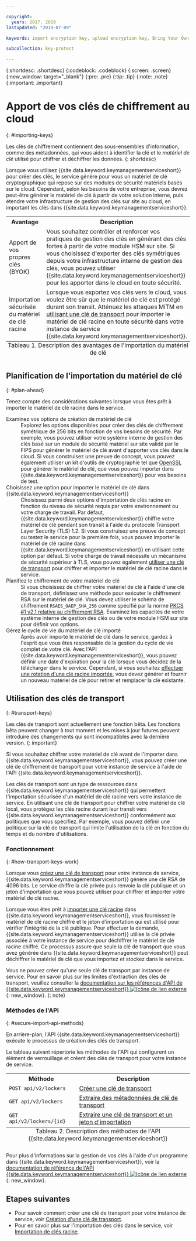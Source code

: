 ```yaml
---

copyright:
  years: 2017, 2019
lastupdated: "2019-07-09"

keywords: import encryption key, upload encryption key, Bring Your Own Key, BYOK, secure import, transport encryption key 

subcollection: key-protect

---
```


{:shortdesc: .shortdesc}
{:codeblock: .codeblock}
{:screen: .screen}
{:new_window: target="_blank"}
{:pre: .pre}
{:tip: .tip}
{:note: .note}
{:important: .important}

# Apport de vos clés de chiffrement au cloud
{: #importing-keys}

Les clés de chiffrement contiennent des sous-ensembles d'information, comme des métadonnées, qui vous aident à identifier la clé et le _matériel de clé_ utilisé pour chiffrer et déchiffrer les données.
{: shortdesc}

Lorsque vous utilisez {{site.data.keyword.keymanagementserviceshort}} pour créer des clés, le service génère pour vous un matériel de clé cryptographique qui repose sur des modules de sécurité matériels basés sur le cloud. Cependant, selon les besoins de votre entreprise, vous devrez peut-être générer le matériel de clé à partir de votre solution interne, puis étendre votre infrastructure de gestion des clés sur site au cloud, en important les clés dans {{site.data.keyword.keymanagementserviceshort}}.

<table>
  <th>Avantage</th>
  <th>Description</th>
  <tr>
    <td>Apport de vos propres clés (BYOK) </td>
    <td>Vous souhaitez contrôler et renforcer vos pratiques de gestion des clés en générant des clés fortes à partir de votre module HSM sur site. Si vous choisissez d'exporter des clés symétriques depuis votre infrastructure interne de gestion des clés, vous pouvez utiliser {{site.data.keyword.keymanagementserviceshort}} pour les apporter dans le cloud en toute sécurité.</td>
  </tr>
  <tr>
    <td>Importation sécurisée du matériel de clé racine</td>
    <td>Lorsque vous exportez vos clés vers le cloud, vous voulez être sûr que le matériel de clé est protégé durant son transit. Atténuez les attaques MiTM en <a href="#transport-keys">utilisant une clé de transport</a> pour importer le matériel de clé racine en toute sécurité dans votre instance de service {{site.data.keyword.keymanagementserviceshort}}.</td>
  </tr>
  <caption style="caption-side:bottom;">Tableau 1. Description des avantages de l'importation du matériel de clé</caption>
</table>


## Planification de l'importation du matériel de clé
{: #plan-ahead}

Tenez compte des considérations suivantes lorsque vous êtes prêt à importer le matériel de clé racine dans le service.

<dl>
  <dt>Examinez vos options de création de matériel de clé</dt>
    <dd>Explorez les options disponibles pour créer des clés de chiffrement symétrique de 256 bits en fonction de vos besoins de sécurité. Par exemple, vous pouvez utiliser votre système interne de gestion des clés basé sur un module de sécurité matériel sur site validé par le FIPS pour générer le matériel de clé avant d'apporter vos clés dans le cloud. Si vous construisez une preuve de concept, vous pouvez également utiliser un kit d'outils de cryptographie tel que <a href="https://www.openssl.org/" target="_blank">OpenSSL</a> pour générer le matériel de clé, que vous pouvez importer dans {{site.data.keyword.keymanagementserviceshort}} pour vos besoins de test.</dd>
  <dt>Choisissez une option pour importer le matériel de clé dans {{site.data.keyword.keymanagementserviceshort}}</dt>
    <dd>Choisissez parmi deux options d'importation de clés racine en fonction du niveau de sécurité requis par votre environnement ou votre charge de travail. Par défaut, {{site.data.keyword.keymanagementserviceshort}} chiffre votre matériel de clé pendant son transit à l'aide du protocole Transport Layer Security (TLS) 1.2. Si vous construisez une preuve de concept ou testez le service pour la première fois, vous pouvez importer le matériel de clé racine dans {{site.data.keyword.keymanagementserviceshort}} en utilisant cette option par défaut. Si votre charge de travail nécessite un mécanisme de sécurité supérieur à TLS, vous pouvez également <a href="#transport-keys">utiliser une clé de transport</a> pour chiffrer et importer le matériel de clé racine dans le service.</dd>
  <dt>Planifiez le chiffrement de votre matériel de clé</dt>
    <dd>Si vous choisissez de chiffrer votre matériel de clé à l'aide d'une clé de transport, définissez une méthode pour exécuter le chiffrement RSA sur le matériel de clé. Vous devez utiliser le schéma de chiffrement <code>RSAES_OAEP_SHA_256</code> comme spécifié par la norme <a href="https://tools.ietf.org/html/rfc3447" target="_blank">PKCS #1 v2.1 relative au chiffrement RSA</a>. Examinez les capacités de votre système interne de gestion des clés ou de votre module HSM sur site pour définir vos options.</dd>
  <dt>Gérez le cycle de vie du matériel de clé importé</dt>
    <dd>Après avoir importé le matériel de clé dans le service, gardez à l'esprit que vous êtes responsable de la gestion du cycle de vie complet de votre clé. Avec l'API {{site.data.keyword.keymanagementserviceshort}}, vous pouvez définir une date d'expiration pour la clé lorsque vous décidez de la télécharger dans le service. Cependant, si vous souhaitez <a href="/docs/services/key-protect?topic=key-protect-rotate-keys">effectuer une rotation d'une clé racine importée</a>, vous devez générer et fournir un nouveau matériel de clé pour retirer et remplacer la clé existante. </dd>
</dl>

## Utilisation des clés de transport
{: #transport-keys}

Les clés de transport sont actuellement une fonction bêta. Les fonctions bêta peuvent changer à tout moment et les mises à jour futures peuvent introduire des changements qui sont incompatibles avec la dernière version.
{: important}

Si vous souhaitez chiffrer votre matériel de clé avant de l'importer dans {{site.data.keyword.keymanagementserviceshort}}, vous pouvez créer une clé de chiffrement de transport pour votre instance de service à l'aide de l'API {{site.data.keyword.keymanagementserviceshort}}. 

Les clés de transport sont un type de ressources dans {{site.data.keyword.keymanagementserviceshort}} qui permettent l'importation sécurisée d'un matériel de clé racine vers votre instance de service. En utilisant une clé de transport pour chiffrer votre matériel de clé local, vous protégez les clés racine durant leur transit vers {{site.data.keyword.keymanagementserviceshort}} conformément aux politiques que vous spécifiez. Par exemple, vous pouvez définir une politique sur la clé de transport qui limite l'utilisation de la clé en fonction du temps et du nombre d'utilisations.

### Fonctionnement
{: #how-transport-keys-work}

Lorsque vous [créez une clé de transport](/docs/services/key-protect?topic=key-protect-create-transport-keys) pour votre instance de service, {{site.data.keyword.keymanagementserviceshort}} génère une clé RSA de 4096 bits. Le service chiffre la clé privée puis renvoie la clé publique et un jeton d'importation que vous pouvez utiliser pour chiffrer et importer votre matériel de clé racine. 

Lorsque vous êtes prêt à [importer une clé racine](/docs/services/key-protect?topic=key-protect-import-root-keys#import-root-key-api) dans {{site.data.keyword.keymanagementserviceshort}}, vous fournissez le matériel de clé racine chiffré et le jeton d'importation qui est utilisé pour vérifier l'intégrité de la clé publique. Pour effectuer la demande, {{site.data.keyword.keymanagementserviceshort}} utilise la clé privée associée à votre instance de service pour déchiffrer le matériel de clé racine chiffré. Ce processus assure que seule la clé de transport que vous avez générée dans {{site.data.keyword.keymanagementserviceshort}} peut déchiffrer le matériel de clé que vous importez et stockez dans le service.

Vous ne pouvez créer qu'une seule clé de transport par instance de service. Pour en savoir plus sur les limites d'extraction des clés de transport, veuillez consulter la [documentation sur les références d'API de {{site.data.keyword.keymanagementserviceshort}} ![Icône de lien externe](../../../icons/launch-glyph.svg "Icône de lien externe")](https://{DomainName}/apidocs/key-protect){: new_window}.
{: note} 

### Méthodes de l'API
{: #secure-import-api-methods}

En arrière-plan, l'API {{site.data.keyword.keymanagementserviceshort}} exécute le processus de création des clés de transport.  

Le tableau suivant répertorie les méthodes de l'API qui configurent un élément de verrouillage et créent des clés de transport pour votre instance de service.

<table>
  <tr>
    <th>Méthode</th>
    <th>Description</th>
  </tr>
  <tr>
    <td><code>POST api/v2/lockers</code></td>
    <td><a href="/docs/services/key-protect?topic=key-protect-create-transport-keys">Créer une clé de transport</a></td>
  </tr>
  <tr>
    <td><code>GET api/v2/lockers</code></td>
    <td><a href="/docs/services/key-protect?topic=key-protect-create-transport-keys">Extraire des métadonnées de clé de transport</a></td>
  </tr>
  <tr>
    <td><code>GET api/v2/lockers/{id}</code></td>
    <td><a href="/docs/services/key-protect?topic=key-protect-import-root-keys">Extraire une clé de transport et un jeton d'importation</a></td>
  </tr>
  <caption style="caption-side:bottom;">Tableau 2. Description des méthodes de l'API {{site.data.keyword.keymanagementserviceshort}}</caption>
</table>

Pour plus d'informations sur la gestion de vos clés à l'aide d'un programme dans {{site.data.keyword.keymanagementserviceshort}}, voir la [documentation de référence de l'API {{site.data.keyword.keymanagementserviceshort}} ![Icône de lien externe](../../../icons/launch-glyph.svg "Icône de lien externe")](https://{DomainName}/apidocs/key-protect){: new_window}.

## Etapes suivantes

- Pour savoir comment créer une clé de transport pour votre instance de service, voir [Création d'une clé de transport](/docs/services/key-protect?topic=key-protect-create-transport-keys).
- Pour en savoir plus sur l'importation des clés dans le service, voir [Importation de clés racine](/docs/services/key-protect?topic=key-protect-import-root-keys). 

